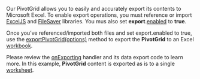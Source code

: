 Our PivotGrid allows you to easily and accurately export its contents to Microsoft Excel. To enable export operations, you must reference or import <a href="https://github.com/exceljs/exceljs" target="_blank">ExcelJS</a> and <a href="https://github.com/eligrey/FileSaver.js/" target="_blank">FileSaver</a> libraries. You mus also set **export**.[enabled](/Documentation/ApiReference/UI_Widgets/dxPivotGrid/Configuration/export/#enabled) to **true**. 

Once you’ve referenced/imported both files and set export.enabled to true, use the [exportPivotGrid(options)](/Documentation/ApiReference/Common/Utils/excelExporter/#exportPivotGridoptions) method to export the **PivotGrid** to an Excel <a href="https://github.com/exceljs/exceljs#create-a-workbook" target="_blank">workbook</a>.


Please review the [onExporting](/Documentation/ApiReference/UI_Widgets/dxPivotGrid/Configuration/#onExporting) handler and its data export code to learn more. In this example, **PivotGrid** content is exported as is to a single <a href="https://github.com/exceljs/exceljs#add-a-worksheet" target="_blank">worksheet</a>.